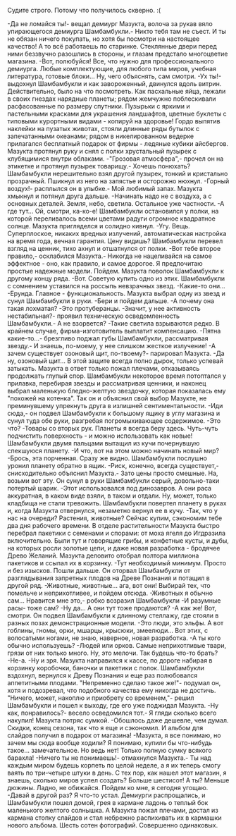   Судите строго. Потому что получилось скверно. :(

-Да не ломайся ты!- вещал демиург Мазукта, волоча за рукав вяло упирающегося демиурга Шамбамбукли.- Никто тебя там не съест. И ты не обязан ничего покупать, но хотя бы посмотри на настоящее качество! А то всё работаешь по старинке.
Стеклянные двери перед ними беззвучно разошлись в стороны, и глазам предстало многоцветие магазина.
-Вот, полюбуйся! Все, что нужно для профессионального демиурга. Любые комплектующие, для любого типа миров, учебная литература, готовые блоки... Ну, чего объяснять, сам смотри.
-Ух ты!-выдохнул Шамбамбукли и как завороженный, двинулся вдоль витрин. Действительно, было на что посмотреть. Как пасхальные яйца, лежали в своих гнездах нарядные планеты; рядом жемчужно поблескивали расфасованные по размеру спутники. Пузырьки с яркими и пастельными красками для украшения ландшафтов, цветные буклеты с типовыми курортными видами - копируй на здоровье! Гордо выпятив наклейки на пузатых животах, стояли длинные ряды бутылок с запечатанными океанами; рядом в никелированном ведерке прилагался бесплатный подарок от фирмы - ледяные кубики айсбергов. Мазукта протянул руку и снял с полки хрустальный пузырек с клубящимися внутри облаками.
-"Грозовая атмосфера",- прочел он на этикетке и протянул пузырек товарищу.- Хочешь понюхать?
Шамбамбукли нерешительно взял другой пузырек, тонкий и кристально прозрачный. Пшикнул из него на запястье и осторожно нюхнул.
-Горный воздух!- расплылся он в улыбке.- Мой любимый запах.
Мазукта хмыкнул и потянул друга дальше.
-Начинать надо не с воздуха, а с основных деталей. Земля, небо, светила. Остальное уже частности.
-А где тут... Ой, смотри, ка-ко-е!
Шамбамбукли остановился у полки, на которой переливалось всеми цветами радуги огромное квадратное солнце.
Мазукта пригляделся и солидно кивнул.
-Угу. Вещь. Суперплоское, никаких вредных излучений, автоматическая настройка на время года, вечная гарантия. Цену видишь?
Шамбамбукли перевел взгляд на ценник, тихо ахнул и отшатнулся от полки.
-Вот тебе второе правило,- осклабился Мазукта.- Никогда не нацеливайся на самое эффектное - оно, как правило, и самое дорогое. Я предпочитаю простые надежные модели. Пойдем.
Мазукта поволок Шамбамбукли к другому концу ряда.
-Вот. Советую купить одно из этих.
Шамбамбукли с сомнением уставился на россыпь невзрачных звезд.
-Какие-то они...
-Ерунда. Главное - функциональность.
Мазукта выбрал одну из звезд и сунул Шамбамбукли в руки.
-Бери и пойдем дальше.
-А почему она такая лохматая?
-Это протуберанцы.
-Значит, у нее активность нестабильная?- проявил техническую осведомленность Шамбамбукли.- А не взорвется?
-Такие светила взрываются редко. В крайнем случае, фирма-изготовитель выплатит компенсацию.
-Пятна какие-то...- брезгливо поджал губы Шамбамбукли, рассматривая звезду.- И знаешь, по-моему, у нее слишком жесткое излучение!
-А зачем существует озоновый щит, по-твоему?- парировал Мазукта.
-Да ну, озоновый щит... В этой защите всегда полно дырок, только успевай затыкать.
Мазукта в ответ только пожал плечами, отказываясь продолжать глупый спор. Шамбамбукли некоторое время потоптался у прилавка, перебирая звезды и рассматривая ценники, и наконец выбрал маленькую бледно-желтую звездочку, которая показалась ему "похожей на котенка". Так он и объяснил свой выбор Мазукте, не преминувшему упрекнуть друга в излишней сентиментальности.
-Иди сюда,- он подвел Шамбамбукли к большому ящику в углу магазина и сунул туда обе руки, разгребая погромыхивающее содержимое.
-Это что?
-Товары со вторых рук. Планеты я всегда беру здесь. Чуть-чуть подчистить поверхность - и можно использовать как новые!
Шамбамбукли двумя пальцами вытащил из кучи почернувшую спекшуюся планету.
-И что, вот на этом можно начинать новый мир?
-Брось, эта порченная. Сразу же видно.
Шамбамбукли послушно уронил планету обратно в ящик.
-Риск, конечно, всегда существует,- снисходительно объяснил Мазукта.- Зато цены просто смешные. На, возьми вот эту.
Он сунул в руки Шамбамбукли серый, довольно-таки потертый шарик.
-Этот использовался под динозавров. А они раса аккуратная, в каком виде взяли, в таком и отдали. Ну, может, только кладбища не стали тревожить.
Шамбамбукли повертел планету в руках и, когда Мазукта отвернулся, незаметно вернул ее в кучу.
-Так, что у нас на очереди? Растения, животные? Сейчас купим, сэкономим тебе два дня рабочего времени.
В отделе растительности Мазукта быстро перебрал пакетики с семенами и спорами: от моха ягеля до Игдразила включительно. Были тут и говорящие грибы, и конфетные кусты, и дубы, на которых росли золотые цепи, и даже новая разработка - бродячее Древо Желаний. Мазукта деловито отобрал полтора миллиона пакетиков и ссыпал их в корзинку.
-Тут необходимый минимум. Просто и без изысков. Пошли дальше.
Он оторвал Шамбамбукли от разглядывания запретных плодов на Древе Познания и потащил в другой ряд.
-Животные, животные... ага, вот они! Выбирай тех, что помельче и неприхотливее, и пойдем отсюда.
-Животных я обычно сам... Нравится мне это,- робко возразил Шамбамбукли
-И разумные расы- тоже сам?
-Ну да... А они тут тоже продаются?
-А как же! Вот, смотри.
Он подвел Шамбамбукли к длинному стеллажу, где стояли в разных позах демонстрационные модели.
-Это люди, это эльфы. А вот гоблины, гномы, орки, мшарцы, крысюки, змеелюди... Вот этих, с волосатыми ногами, не знаю, наверное, новая разработка.
-А ты кого обычно используешь?
-Людей или орков. Самые неприхотливые твари, грязи от них только много. Ну, это мелочи. Так будешь что-то брать?
-Не-а.
-Ну и зря.
Мазукта направился к кассе, по дороге набирая в корзинку коробочки, баночки и пакетики с полок. Шамбамбукли вздохнул, вернулся к Древу Познания и еще раз полюбовался аппетитными плодами. "Непременно сделаю такое же!"- подумал он, хотя и подозревал, что подобного качества ему никогда не достичь. "Ничего, может, накоплю и приобрету со временем,"- решил Шамбамбукли и пошел к выходу, где его уже поджидал Мазукта.
-Ну как, понравилось?- весело осведомился тот.- Я гляди сколько всего накупил!
Мазукта потряс сумкой.
-Обошлось даже дешевле, чем думал. Скидки, конец сезона, так что я еще и сэкономил. И альбом для слайдов получил в подарок от магазина!
-Мазукта, я все понимаю, но зачем мы сюда вообще ходили? Я понимаю, купили бы что-нибудь такое... замечательное. Но ведь нет! Только полную сумку всякого барахла!
-Ничего ты не понимаешь!- отмахнулся Мазукта.- Ты над каждым миром будешь корпеть по целой неделе, а я их теперь смогу ваять по три-четыре штуки в день. С тех пор, как нашел этот магазин, я знаешь, сколько миров успел создать? Больше шестисот! А ты? Меньше дюжины. Ладно, не обижайся. Пойдем ко мне, я сегодня угощаю.
-Давай в другой раз? Я что-то устал.
Демиурги распрощались, и Шамбамбукли пошел домой, грея в кармане ладонь о теплый бок маленького желтого солнышка.
А Мазукта пожал плечами, достал из кармана стопку слайдов и стал небрежно распихивать их в кармашки нового альбома. Шесть сотен фотографий. Совершенно одинаковых.      